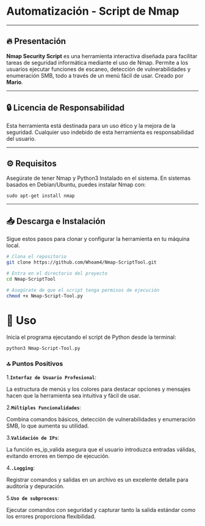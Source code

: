 # Automatización  - Script de Nmap

--------------------------------------------------------

## 🔥 Presentación

**Nmap Security Script** es una herramienta interactiva diseñada para facilitar tareas de seguridad informática mediante el uso de Nmap. Permite a los usuarios ejecutar funciones de escaneo, detección de vulnerabilidades y enumeración SMB, todo a través de un menú fácil de usar. Creado por **Mario**.

---

## 🔒 Licencia de Responsabilidad

Esta herramienta está destinada para un uso ético y la mejora de la seguridad. Cualquier uso indebido de esta herramienta es responsabilidad del usuario.

---

## ⚙️ Requisitos 

Asegúrate de tener Nmap y Python3 Instalado en el sistema. En sistemas basados en Debian/Ubuntu, puedes instalar Nmap con:
 
```sudo apt-get install nmap```

---

## 📥 Descarga e Instalación

Sigue estos pasos para clonar y configurar la herramienta en tu máquina local.

```bash
# Clona el repositorio
git clone https://github.com/Whoam4/Nmap-ScriptTool.git

# Entra en el directorio del proyecto
cd Nmap-ScriptTool 

# Asegúrate de que el script tenga permisos de ejecución
chmod +x Nmap-Script-Tool.py
```
# 🚀 Uso

Inicia el programa ejecutando el script de Python desde la terminal:

``` python3 Nmap-Script-Tool.py ```

### 🔝​ Puntos Positivos

1.**`Interfaz de Usuario Profesional`**:

La estructura de menús y los colores para destacar opciones y mensajes hacen que la herramienta sea intuitiva y fácil de usar.

2.**`Múltiples Funcionalidades`**:

Combina comandos básicos, detección de vulnerabilidades y enumeración SMB, lo que aumenta su utilidad.

3.**`Validación de IPs`**:

La función es_ip_valida asegura que el usuario introduzca entradas válidas, evitando errores en tiempo de ejecución.

4.**`.Logging`**:

Registrar comandos y salidas en un archivo es un excelente detalle para auditoría y depuración.

5.**`Uso de subprocess`**:

Ejecutar comandos con seguridad y capturar tanto la salida estándar como los errores proporciona flexibilidad.

